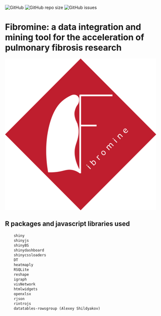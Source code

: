 <!-- badges: start -->
  ![GitHub](https://img.shields.io/github/license/dfanidis/Fibromine)
  ![GitHub repo size](https://img.shields.io/github/repo-size/dfanidis/Fibromine)
  ![GitHub issues](https://img.shields.io/github/issues/dfanidis/Fibromine)
<!-- badges: end -->

# **Fibromine: a data integration and mining tool for the acceleration of pulmonary fibrosis research**

<img src="./logo/FibromineLogo_v0.3.png" alt="Fibromine's logo" width="500px" height="500px" class="center">

## **R packages and javascript libraries used**

```
	shiny 
	shinyjs
	shinyBS 
	shinydashboard
	shinycssloaders 
	DT 
	heatmaply 
	RSQLite
	reshape 
	igraph 
	visNetwork
	htmlwidgets 
	openxlsx 
	rjson
	rintrojs
	datatables-rowsgroup (Alexey Shildyakov)
```